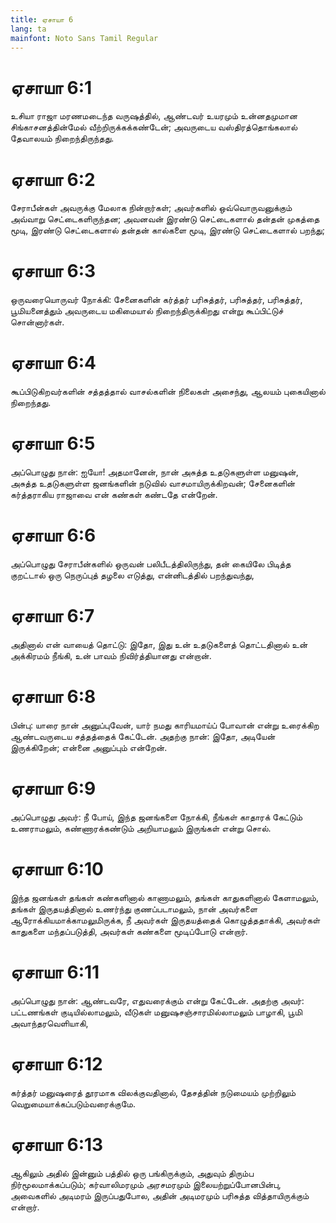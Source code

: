 ```yaml
---
title: ஏசாயா 6
lang: ta
mainfont: Noto Sans Tamil Regular
---
```


# ஏசாயா 6:1

உசியா ராஜா மரணமடைந்த வருஷத்தில், ஆண்டவர் உயரமும் உன்னதமுமான சிங்காசனத்தின்மேல் வீற்றிருக்கக்கண்டேன்; அவருடைய வஸ்திரத்தொங்கலால் தேவாலயம் நிறைந்திருந்தது.

# ஏசாயா 6:2

சேராபீன்கள் அவருக்கு மேலாக நின்றார்கள்; அவர்களில் ஒவ்வொருவனுக்கும் அவ்வாறு செட்டைகளிருந்தன; அவனவன் இரண்டு செட்டைகளால் தன்தன் முகத்தை மூடி, இரண்டு செட்டைகளால் தன்தன் கால்களை மூடி, இரண்டு செட்டைகளால் பறந்து;

# ஏசாயா 6:3

ஒருவரையொருவர் நோக்கி: சேனைகளின் கர்த்தர் பரிசுத்தர், பரிசுத்தர், பரிசுத்தர், பூமியனைத்தும் அவருடைய மகிமையால் நிறைந்திருக்கிறது என்று கூப்பிட்டுச் சொன்னார்கள்.

# ஏசாயா 6:4

கூப்பிடுகிறவர்களின் சத்தத்தால் வாசல்களின் நிலைகள் அசைந்து, ஆலயம் புகையினால் நிறைந்தது.

# ஏசாயா 6:5

அப்பொழுது நான்: ஐயோ! அதமானேன், நான் அசுத்த உதடுகளுள்ள மனுஷன், அசுத்த உதடுகளுள்ள ஜனங்களின் நடுவில் வாசமாயிருக்கிறவன்; சேனைகளின் கர்த்தராகிய ராஜாவை என் கண்கள் கண்டதே என்றேன்.

# ஏசாயா 6:6

அப்பொழுது சேராபீன்களில் ஒருவன் பலிபீடத்திலிருந்து, தன் கையிலே பிடித்த குறட்டால் ஒரு நெருப்புத் தழலை எடுத்து, என்னிடத்தில் பறந்துவந்து,

# ஏசாயா 6:7

அதினால் என் வாயைத் தொட்டு: இதோ, இது உன் உதடுகளைத் தொட்டதினால் உன் அக்கிரமம் நீங்கி, உன் பாவம் நிவிர்த்தியானது என்றான்.

# ஏசாயா 6:8

பின்பு: யாரை நான் அனுப்புவேன், யார் நமது காரியமாய்ப் போவான் என்று உரைக்கிற ஆண்டவருடைய சத்தத்தைக் கேட்டேன். அதற்கு நான்: இதோ, அடியேன் இருக்கிறேன்; என்னை அனுப்பும் என்றேன்.

# ஏசாயா 6:9

அப்பொழுது அவர்: நீ போய், இந்த ஜனங்களை நோக்கி, நீங்கள் காதாரக் கேட்டும் உணராமலும், கண்ணாரக்கண்டும் அறியாமலும் இருங்கள் என்று சொல்.

# ஏசாயா 6:10

இந்த ஜனங்கள் தங்கள் கண்களினால் காணாமலும், தங்கள் காதுகளினால் கேளாமலும், தங்கள் இருதயத்தினால் உணர்ந்து குணப்படாமலும், நான் அவர்களை ஆரோக்கியமாக்காமலுமிருக்க, நீ அவர்கள் இருதயத்தைக் கொழுத்ததாக்கி, அவர்கள் காதுகளை மந்தப்படுத்தி, அவர்கள் கண்களை மூடிப்போடு என்றார்.

# ஏசாயா 6:11

அப்பொழுது நான்: ஆண்டவரே, எதுவரைக்கும் என்று கேட்டேன். அதற்கு அவர்: பட்டணங்கள் குடியில்லாமலும், வீடுகள் மனுஷசஞ்சாரமில்லாமலும் பாழாகி, பூமி அவாந்தரவெளியாகி,

# ஏசாயா 6:12

கர்த்தர் மனுஷரைத் தூரமாக விலக்குவதினால், தேசத்தின் நடுமையம் முற்றிலும் வெறுமையாக்கப்படும்வரைக்குமே.

# ஏசாயா 6:13

ஆகிலும் அதில் இன்னும் பத்தில் ஒரு பங்கிருக்கும், அதுவும் திரும்ப நிர்மூலமாக்கப்படும்; கர்வாலிமரமும் அரசமரமும் இலையற்றுப்போனபின்பு, அவைகளில் அடிமரம் இருப்பதுபோல, அதின் அடிமரமும் பரிசுத்த வித்தாயிருக்கும் என்றார்.

